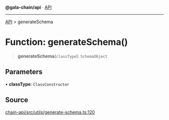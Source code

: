 **@gala-chain/api** ∙ [API](../exports.md)

***

[API](../exports.md) > generateSchema

# Function: generateSchema()

> **generateSchema**(`classType`): `SchemaObject`

## Parameters

▪ **classType**: `ClassConstructor`

## Source

[chain-api/src/utils/generate-schema.ts:120](https://github.com/GalaChain/sdk/blob/bcbbb18/chain-api/src/utils/generate-schema.ts#L120)
